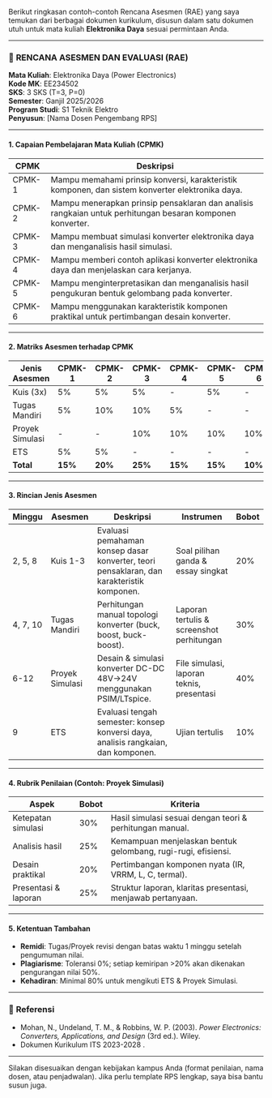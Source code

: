 Berikut ringkasan contoh-contoh Rencana Asesmen (RAE) yang saya temukan dari berbagai dokumen kurikulum, disusun dalam satu dokumen utuh untuk mata kuliah **Elektronika Daya** sesuai permintaan Anda.

---

### 📘 **RENCANA ASESMEN DAN EVALUASI (RAE)**

**Mata Kuliah**: Elektronika Daya (Power Electronics)  
**Kode MK**: EE234502  
**SKS**: 3 SKS (T=3, P=0)  
**Semester**: Ganjil 2025/2026  
**Program Studi**: S1 Teknik Elektro  
**Penyusun**: [Nama Dosen Pengembang RPS]  

---

#### **1. Capaian Pembelajaran Mata Kuliah (CPMK)**

| **CPMK** | **Deskripsi**                                                                                             |
| -------- | --------------------------------------------------------------------------------------------------------- |
| CPMK-1   | Mampu memahami prinsip konversi, karakteristik komponen, dan sistem konverter elektronika daya.           |
| CPMK-2   | Mampu menerapkan prinsip pensaklaran dan analisis rangkaian untuk perhitungan besaran komponen konverter. |
| CPMK-3   | Mampu membuat simulasi konverter elektronika daya dan menganalisis hasil simulasi.                        |
| CPMK-4   | Mampu memberi contoh aplikasi konverter elektronika daya dan menjelaskan cara kerjanya.                   |
| CPMK-5   | Mampu menginterpretasikan dan menganalisis hasil pengukuran bentuk gelombang pada konverter.              |
| CPMK-6   | Mampu menggunakan karakteristik komponen praktikal untuk pertimbangan desain konverter.                   |

---

#### **2. Matriks Asesmen terhadap CPMK**

| **Jenis Asesmen** | **CPMK-1** | **CPMK-2** | **CPMK-3** | **CPMK-4** | **CPMK-5** | **CPMK-6** | **Total Bobot** |
| ----------------- | ---------- | ---------- | ---------- | ---------- | ---------- | ---------- | --------------- |
| Kuis (3x)         | 5%         | 5%         | 5%         | -          | 5%         | -          | 20%             |
| Tugas Mandiri     | 5%         | 10%        | 10%        | 5%         | -          | -          | 30%             |
| Proyek Simulasi   | -          | -          | 10%        | 10%        | 10%        | 10%        | 40%             |
| ETS               | 5%         | 5%         | -          | -          | -          | -          | 10%             |
| **Total**         | **15%**    | **20%**    | **25%**    | **15%**    | **15%**    | **10%**    | **100%**        |

---

#### **3. Rincian Jenis Asesmen**

| **Minggu** | **Asesmen**     | **Deskripsi**                                                                             | **Instrumen**                             | **Bobot** |
| ---------- | --------------- | ----------------------------------------------------------------------------------------- | ----------------------------------------- | --------- |
| 2, 5, 8    | Kuis 1-3        | Evaluasi pemahaman konsep dasar konverter, teori pensaklaran, dan karakteristik komponen. | Soal pilihan ganda & essay singkat        | 20%       |
| 4, 7, 10   | Tugas Mandiri   | Perhitungan manual topologi konverter (buck, boost, buck-boost).                          | Laporan tertulis & screenshot perhitungan | 30%       |
| 6-12       | Proyek Simulasi | Desain & simulasi konverter DC-DC 48V→24V menggunakan PSIM/LTspice.                       | File simulasi, laporan teknis, presentasi | 40%       |
| 9          | ETS             | Evaluasi tengah semester: konsep konversi daya, analisis rangkaian, dan komponen.         | Ujian tertulis                            | 10%       |

---

#### **4. Rubrik Penilaian (Contoh: Proyek Simulasi)**

| **Aspek**            | **Bobot** | **Kriteria**                                                  |
| -------------------- | --------- | ------------------------------------------------------------- |
| Ketepatan simulasi   | 30%       | Hasil simulasi sesuai dengan teori & perhitungan manual.      |
| Analisis hasil       | 25%       | Kemampuan menjelaskan bentuk gelombang, rugi-rugi, efisiensi. |
| Desain praktikal     | 20%       | Pertimbangan komponen nyata (IR, VRRM, L, C, termal).         |
| Presentasi & laporan | 25%       | Struktur laporan, klaritas presentasi, menjawab pertanyaan.   |

---

#### **5. Ketentuan Tambahan**

- **Remidi**: Tugas/Proyek revisi dengan batas waktu 1 minggu setelah pengumuman nilai.  
- **Plagiarisme**: Toleransi 0%; setiap kemiripan >20% akan dikenakan pengurangan nilai 50%.  
- **Kehadiran**: Minimal 80% untuk mengikuti ETS & Proyek Simulasi.  

---

### 📎 **Referensi**

- Mohan, N., Undeland, T. M., & Robbins, W. P. (2003). *Power Electronics: Converters, Applications, and Design* (3rd ed.). Wiley.  
- Dokumen Kurikulum ITS 2023-2028 .

---

Silakan disesuaikan dengan kebijakan kampus Anda (format penilaian, nama dosen, atau penjadwalan). Jika perlu template RPS lengkap, saya bisa bantu susun juga.

